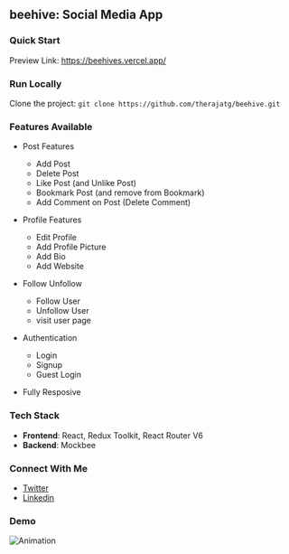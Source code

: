 ## beehive: Social Media App

### Quick Start
Preview Link: https://beehives.vercel.app/

### Run Locally
Clone the project: `git clone https://github.com/therajatg/beehive.git`

### Features Available
- Post Features
  - Add Post
  - Delete Post
  - Like Post (and Unlike Post)
  - Bookmark Post (and remove from Bookmark)
  - Add Comment on Post (Delete Comment)
  
- Profile Features
  - Edit Profile
  - Add Profile Picture
  - Add Bio
  - Add Website
  
- Follow Unfollow
  - Follow User
  - Unfollow User
  - visit user page
  
- Authentication
  - Login
  - Signup
  - Guest Login
  
- Fully Resposive

### Tech Stack
- **Frontend**: React, Redux Toolkit, React Router V6
- **Backend**: Mockbee

### Connect With Me
- [Twitter](https://twitter.com/therajatg)
- [Linkedin](https://www.linkedin.com/in/therajatg/)

### Demo
![Animation](https://user-images.githubusercontent.com/78013657/179918894-a55a8ef3-ca3c-446f-9790-962592183d0a.gif)
